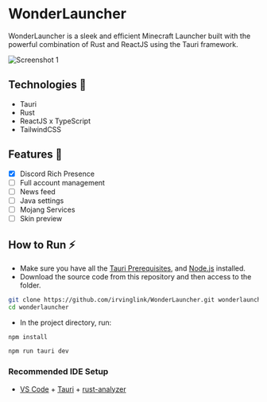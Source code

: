 # WonderLauncher

WonderLauncher is a sleek and efficient Minecraft Launcher built with the powerful combination of Rust and ReactJS using the Tauri framework. 

![Screenshot 1](https://i.imgur.com/yBc7HYq.png)

## Technologies 💎
- Tauri
- Rust
- ReactJS x TypeScript
- TailwindCSS

## Features 🎯
- [x] Discord Rich Presence
- [ ] Full account management
- [ ] News feed
- [ ] Java settings
- [ ] Mojang Services
- [ ] Skin preview

## How to Run ⚡
- Make sure you have all the [Tauri Prerequisites](https://tauri.app/v1/guides/getting-started/prerequisites), and [Node.js](https://nodejs.org/en) installed.
- Download the source code from this repository and then access to the folder.
```bash
git clone https://github.com/irvinglink/WonderLauncher.git wonderlauncher
cd wonderlauncher
```

- In the project directory, run:
```bash
npm install

npm run tauri dev
```

### Recommended IDE Setup

- [VS Code](https://code.visualstudio.com/) + [Tauri](https://marketplace.visualstudio.com/items?itemName=tauri-apps.tauri-vscode) + [rust-analyzer](https://marketplace.visualstudio.com/items?itemName=rust-lang.rust-analyzer)
